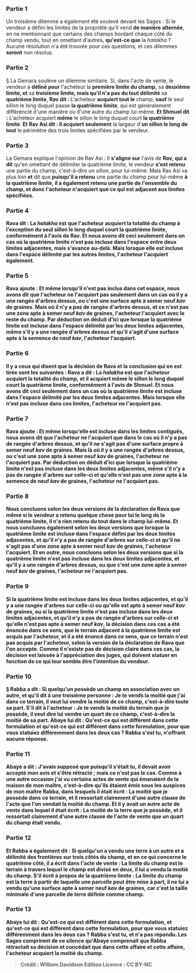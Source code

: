 
### Partie 1
Un troisième dilemme a également été soulevé devant les Sages : Si le vendeur a défini les limites de la propriété qu'il vend <b>de manière alternée</b>, en ne mentionnant que certains des champs bordant chaque côté du champ vendu, tout en omettant d'autres, <b>qu'est-ce que</b> la <i>halakha</i> ? Aucune résolution n'a été trouvée pour ces questions, et ces dilemmes <b>seront</b> non résolus.

### Partie 2
§ La Gemara soulève un dilemme similaire. Si, dans l'acte de vente, le vendeur a <b>déliné pour</b> l'acheteur la <b>première limite du champ,</b> sa <b>deuxième limite, et</b> sa <b>troisième limite, mais qu'il n'a pas du tout délimité</b> sa <b>quatrième limite</b>, <b>Rav dit : </b> L'acheteur <b>acquiert tout le</b> champ, <b>sauf</b> le seul sillon le long duquel passe <b>la quatrième limite</b>, qui est généralement différencié d'une manière ou d'une autre du champ lui-même. <b>Et Shmuel dit :</b> L'acheteur acquiert <b>même</b> le sillon le long duquel court <b>la quatrième limite</b>. <b>Et Rav Asi dit : Il acquiert seulement</b> la largeur d'<b>un sillon le long de tout</b> le périmètre des trois limites spécifiées par le vendeur.

### Partie 3
La Gemara explique l'opinion de Rav Asi : Il <b>s'aligne sur</b> l'avis de <b>Rav, qui a dit</b> qu'en omettant de délimiter la quatrième limite, le vendeur <b>s'est retenu</b> une partie du champ, c'est-à-dire un sillon, pour lui-même. Mais Rav Asi va plus loin <b>et</b> dit que <b>puisqu'il a retenu</b> une partie du champ pour lui-même <b>à la quatrième <b>limite, il a également retenu</b> une partie <b>de l'ensemble</b> du champ, et donc l'acheteur n'acquiert que ce qui est adjacent aux limites spécifiées.

### Partie 4
<b>Rava dit : La <i>halakha</i></b> est que l'acheteur <b>acquiert la totalité</b> du champ <b>à l'exception</b> du seul sillon le long duquel court <b>la quatrième limite</b>, conformément à l'avis de Rav. <b>Et nous avons dit</b> ceci <b>seulement</b> dans un cas <b>où la quatrième limite <b>n'est pas incluse</b> dans l'espace entre deux limites adjacentes, mais s'avance au-delà. <b>Mais</b> lorsque <b>elle est incluse</b> dans l'espace délimité par les autres limites, l'acheteur l'<b>acquiert</b> également.

### Partie 5
Rava ajoute : <b>Et même lorsqu'il n'est pas inclus</b> dans cet espace, <b>nous avons dit</b> que l'acheteur ne l'acquiert pas <b>seulement</b> dans un cas <b>où il y a une rangée d'arbres dessus, ou c'est</b> une surface apte à semer <b>neuf <i>kav</i></b> de graines. <b>Mais</b> où <b>il n'y a pas de rangée d'arbres dessus, et ce n'est pas</b> une zone apte à semer <b>neuf <i>kav</i></b> de graines, l'acheteur <b>l'acquiert</b> avec le reste du champ. <b>Par déduction</b> on déduit d'ici <b>que lorsque</b> la quatrième limite <b>est incluse</b> dans l'espace délimité par les deux limites adjacentes, <b>même s'il y a une rangée d'arbres dessus et qu'il s'agit</b> d'une surface apte à la semence de <b>neuf <i>kav</i>,</b> l'acheteur <b>l'acquiert</b>.

### Partie 6
<b>Il y a</b> ceux <b>qui disent</b> que la décision de Rava et la conclusion qui en est tirée sont les suivantes : <b>Rava a dit : La <i>halakha</i></b> est que l'acheteur <b>acquiert la totalité</b> du champ, <b>et</b> il acquiert <b>même</b> le sillon le long duquel court <b>la quatrième limite</b>, conformément à l'avis de Shmuel. <b>Et nous avons dit</b> ceci <b>seulement</b> dans un cas <b>où</b> la quatrième limite <b>est incluse</b> dans l'espace délimité par les deux limites adjacentes. <b>Mais</b> lorsque <b>elle n'est pas incluse</b> dans ces limites, l'acheteur <b>ne l'acquiert pas</b>.

### Partie 7
Rava ajoute : <b>Et même lorsqu'elle est incluse</b> dans les limites contiguës, <b>nous avons dit</b> que l'acheteur ne l'acquiert <b>que</b> dans le cas <b>où il n'y a pas de rangée d'arbres dessus, et qu'il ne s'agit pas</b> d'une surface propre à semer <b>neuf <i>kav</i></b> de graines. <b>Mais</b> là où <b>il y a une rangée d'arbres dessus, ou c'est</b> une zone apte à semer <b>neuf <i>kav</i></b> de graines, l'acheteur <b>ne l'acquiert pas</b>. <b>Par déduction</b> on déduit d'ici <b>que lorsque</b> la quatrième limite <b>n'est pas incluse</b> dans les deux limites adjacentes, <b>même s'il n'y a pas de rangée d'arbres sur celle-ci et qu'elle n'est pas</b> une zone apte à la semence de <b>neuf <i>kav</i></b> de graines, l'acheteur <b>ne l'acquiert pas</b>.

### Partie 8
<b>Nous concluons selon les deux versions</b> de la déclaration <b>de Rava que</b> même si le vendeur a retenu quelque chose pour lui le long de la quatrième limite, <b>il n'a rien retenu du tout dans le champ</b> lui-même. <b>Et nous concluons également</b> selon les deux versions <b>que lorsque</b> la quatrième limite <b>est incluse</b> dans l'espace défini par les deux limites adjacentes, <b>et qu'il n'y a pas de rangée d'arbres sur celle-ci et qu'il ne s'agit pas</b> d'une zone apte à semer <b>neuf <i>kav</i></b> de graines, l'acheteur <b>l'acquiert</b>. Et en outre, nous concluons selon les deux versions que si la quatrième limite <b>n'est pas incluse</b> dans les deux limites adjacentes, <b>et qu'il y a une rangée d'arbres dessus, ou que c'est</b> une zone apte à semer <b>neuf <i>kav</i></b> de graines, l'acheteur <b>ne l'acquiert pas</b>.

### Partie 9
Si la quatrième limite <b>est incluse</b> dans les deux limites adjacentes, <b>et qu'il y a</b> une rangée d'arbres <b>sur celle-ci</b> ou qu'elle est apte à semer neuf <i>kav</i> de graines, ou si la quatrième limite <b>n'est pas incluse</b> dans les deux limites adjacentes, <b>et qu'il n'y a pas</b> de rangée d'arbres <b>sur celle-ci</b> et qu'elle n'est pas apte à semer neuf <i>kav</i>, la décision dans ces cas <b>a été énoncée dans ce sens,</b> que le terrain adjacent à la quatrième limite est acquis par l'acheteur, <b>et il a été énoncé dans ce sens,</b> que ce terrain n'est pas acquis par l'acheteur, selon la version de la déclaration de Rava que l'on accepte. Comme il n'existe pas de décision claire dans ces cas, la décision est laissée à <b>l'appréciation des juges,</b> qui doivent statuer en fonction de ce qui leur semble être l'intention du vendeur.

### Partie 10
§ <b>Rabba a dit :</b> Si quelqu'un possède un champ en association avec un autre, et qu'il dit à une troisième personne : Je te vends <b>la moitié que j'ai dans ce terrain,</b> il veut lui vendre <b>la moitié</b> de ce champ, c'est-à-dire toute sa part. S'il dit à l'acheteur : Je te vends <b>la moitié du terrain que je possède,</b> il veut dire lui vendre <b>un quart</b> de ce champ, c'est-à-dire la moitié de sa part. <b>Abaye lui dit : Qu'est-ce qui est différent</b> dans <b>cette formulation</b> <b>et qu'est-ce qui est différent</b> dans <b>cette formulation</b>, pour que vous statuiez différemment dans les deux cas ? Rabba <b>s'est tu,</b> n'offrant aucune réponse.

### Partie 11
<b>Abaye a dit : J'avais supposé que puisqu'il s'était tu, il</b> devait avoir <b>accepté</b> mon avis et s'être rétracté ; <b>mais</b> ce n'est pas le cas.</b> Comme à une autre occasion <b>j'ai vu certains actes</b> de vente <b>qui émanaient</b> de la maison de mon <b>maître,</b> c'est-à-dire qu'ils étaient émis sous les auspices de mon maître Rabba, <b>dans lesquels il était écrit : La moitié que je possède dans ce terrain,</b> et il ressortait clairement d'une autre clause de l'acte que l'on vendait la <b>moitié</b> du champ. Et il y avait un autre acte de vente dans lequel il était écrit : <b>La moitié de la terre que je possède,</b> et il ressortait clairement d'une autre clause de l'acte de vente que <b>un quart</b> du champ était vendu.

### Partie 12
<b>Et Rabba</b> a également <b>dit :</b> Si quelqu'un a vendu une terre à un autre et a délimité des frontières sur trois côtés du champ, et en ce qui concerne le quatrième côté, il a écrit dans l'acte de vente : <b>La limite</b> du champ est <b>le terrain à travers lequel</b> le champ <b>est divisé en deux,</b> il lui a vendu <b>la moitié</b> du champ. S'il écrit à propos de la quatrième limite : <b>La limite</b> du champ est <b>la terre à partir de laquelle</b> une parcelle <b>peut être mise à part,</b> il ne lui a vendu qu'une surface apte à semer <b>neuf <i>kav</i></b> de graines, car c'est la taille minimale d'une parcelle de terre définie comme champ.

### Partie 13
<b>Abaye lui dit : Qu'est-ce qui est différent</b> dans <b>cette formulation, <b>et qu'est-ce qui est différent</b> dans <b>cette</b> formulation, pour que vous statuiez différemment dans les deux cas ? Rabba <b>s'est tu,</b> et n'a pas répondu. Les Sages <b>comprirent de ce silence</b> qu'Abaye comprenait que Rabba rétractait sa décision et concédait que dans <b>cette</b> affaire <b>et cette</b> affaire, l'acheteur acquiert <b>la moitié</b> du champ.

>Crédit : William Davidson Edition
>Licence : CC BY-NC